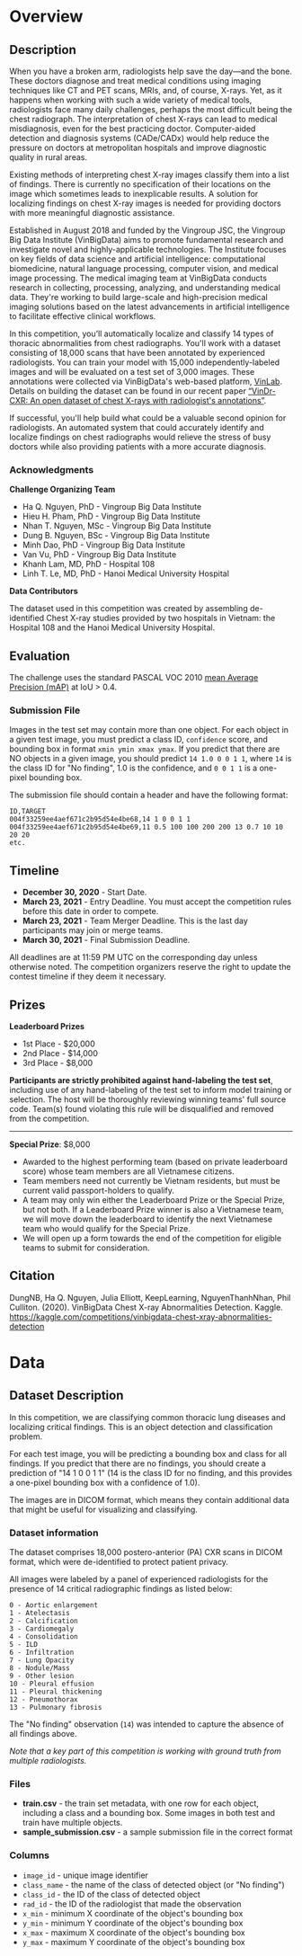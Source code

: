 # Overview

## Description

When you have a broken arm, radiologists help save the day—and the bone. These doctors diagnose and treat medical conditions using imaging techniques like CT and PET scans, MRIs, and, of course, X-rays. Yet, as it happens when working with such a wide variety of medical tools, radiologists face many daily challenges, perhaps the most difficult being the chest radiograph. The interpretation of chest X-rays can lead to medical misdiagnosis, even for the best practicing doctor. Computer-aided detection and diagnosis systems (CADe/CADx) would help reduce the pressure on doctors at metropolitan hospitals and improve diagnostic quality in rural areas.

Existing methods of interpreting chest X-ray images classify them into a list of findings. There is currently no specification of their locations on the image which sometimes leads to inexplicable results. A solution for localizing findings on chest X-ray images is needed for providing doctors with more meaningful diagnostic assistance.

Established in August 2018 and funded by the Vingroup JSC, the Vingroup Big Data Institute (VinBigData) aims to promote fundamental research and investigate novel and highly-applicable technologies. The Institute focuses on key fields of data science and artificial intelligence: computational biomedicine, natural language processing, computer vision, and medical image processing. The medical imaging team at VinBigData conducts research in collecting, processing, analyzing, and understanding medical data. They're working to build large-scale and high-precision medical imaging solutions based on the latest advancements in artificial intelligence to facilitate effective clinical workflows.

In this competition, you’ll automatically localize and classify 14 types of thoracic abnormalities from chest radiographs. You'll work with a dataset consisting of 18,000 scans that have been annotated by experienced radiologists. You can train your model with 15,000 independently-labeled images and will be evaluated on a test set of 3,000 images. These annotations were collected via VinBigData's web-based platform, [VinLab](https://vindr.ai/vinlab). Details on building the dataset can be found in our recent paper [“VinDr-CXR: An open dataset of chest X-rays with radiologist's annotations”](https://arxiv.org/pdf/2012.15029.pdf).

If successful, you'll help build what could be a valuable second opinion for radiologists. An automated system that could accurately identify and localize findings on chest radiographs would relieve the stress of busy doctors while also providing patients with a more accurate diagnosis.

### Acknowledgments

**Challenge Organizing Team**

- Ha Q. Nguyen, PhD - Vingroup Big Data Institute
- Hieu H. Pham, PhD - Vingroup Big Data Institute
- Nhan T. Nguyen, MSc - Vingroup Big Data Institute
- Dung B. Nguyen, BSc - Vingroup Big Data Institute
- Minh Dao, PhD - Vingroup Big Data Institute
- Van Vu, PhD - Vingroup Big Data Institute
- Khanh Lam, MD, PhD - Hospital 108
- Linh T. Le, MD, PhD - Hanoi Medical University Hospital

**Data Contributors**

The dataset used in this competition was created by assembling de-identified Chest X-ray studies provided by two hospitals in Vietnam: the Hospital 108 and the Hanoi Medical University Hospital.

## Evaluation

The challenge uses the standard PASCAL VOC 2010 [mean Average Precision (mAP)](http://host.robots.ox.ac.uk/pascal/VOC/voc2010/devkit_doc_08-May-2010.pdf) at IoU > 0.4.

### Submission File

Images in the test set may contain more than one object. For each object in a given test image, you must predict a class ID, `confidence` score, and bounding box in format `xmin ymin xmax ymax`. If you predict that there are NO objects in a given image, you should predict `14 1.0 0 0 1 1`, where `14` is the class ID for "No finding", 1.0 is the confidence, and `0 0 1 1` is a one-pixel bounding box.

The submission file should contain a header and have the following format:

```
ID,TARGET
004f33259ee4aef671c2b95d54e4be68,14 1 0 0 1 1
004f33259ee4aef671c2b95d54e4be69,11 0.5 100 100 200 200 13 0.7 10 10 20 20
etc.
```

## Timeline

- **December 30, 2020** - Start Date.
- **March 23, 2021** - Entry Deadline. You must accept the competition rules before this date in order to compete.
- **March 23, 2021** - Team Merger Deadline. This is the last day participants may join or merge teams.
- **March 30, 2021** - Final Submission Deadline.

All deadlines are at 11:59 PM UTC on the corresponding day unless otherwise noted. The competition organizers reserve the right to update the contest timeline if they deem it necessary.

## Prizes

**Leaderboard Prizes**

- 1st Place - $20,000
- 2nd Place - $14,000
- 3rd Place - $8,000

**Participants are strictly prohibited against hand-labeling the test set**, including use of any hand-labeling of the test set to inform model training or selection. The host will be thoroughly reviewing winning teams' full source code. Team(s) found violating this rule will be disqualified and removed from the competition.

---

**Special Prize**: $8,000

- Awarded to the highest performing team (based on private leaderboard score) whose team members are all Vietnamese citizens.
- Team members need not currently be Vietnam residents, but must be current valid passport-holders to qualify.
- A team may only win either the Leaderboard Prize or the Special Prize, but not both. If a Leaderboard Prize winner is also a Vietnamese team, we will move down the leaderboard to identify the next Vietnamese team who would qualify for the Special Prize.
- We will open up a form towards the end of the competition for eligible teams to submit for consideration.

## Citation

DungNB, Ha Q. Nguyen, Julia Elliott, KeepLearning, NguyenThanhNhan, Phil Culliton. (2020). VinBigData Chest X-ray Abnormalities Detection. Kaggle. https://kaggle.com/competitions/vinbigdata-chest-xray-abnormalities-detection

# Data

## Dataset Description

In this competition, we are classifying common thoracic lung diseases and localizing critical findings. This is an object detection and classification problem.

For each test image, you will be predicting a bounding box and class for all findings. If you predict that there are no findings, you should create a prediction of "14 1 0 0 1 1" (14 is the class ID for no finding, and this provides a one-pixel bounding box with a confidence of 1.0).

The images are in DICOM format, which means they contain additional data that might be useful for visualizing and classifying.

### Dataset information

The dataset comprises 18,000 postero-anterior (PA) CXR scans in DICOM format, which were de-identified to protect patient privacy.

All images were labeled by a panel of experienced radiologists for the presence of 14 critical radiographic findings as listed below:

```
0 - Aortic enlargement
1 - Atelectasis
2 - Calcification
3 - Cardiomegaly
4 - Consolidation
5 - ILD
6 - Infiltration
7 - Lung Opacity
8 - Nodule/Mass
9 - Other lesion
10 - Pleural effusion
11 - Pleural thickening
12 - Pneumothorax
13 - Pulmonary fibrosis
```

The "No finding" observation (`14`) was intended to capture the absence of all findings above.

*Note that a key part of this competition is working with ground truth from multiple radiologists.*

### Files

- **train.csv** - the train set metadata, with one row for each object, including a class and a bounding box. Some images in both test and train have multiple objects.
- **sample_submission.csv** - a sample submission file in the correct format

### Columns

- `image_id` - unique image identifier
- `class_name` - the name of the class of detected object (or "No finding")
- `class_id` - the ID of the class of detected object
- `rad_id` - the ID of the radiologist that made the observation
- `x_min` - minimum X coordinate of the object's bounding box
- `y_min` - minimum Y coordinate of the object's bounding box
- `x_max` - maximum X coordinate of the object's bounding box
- `y_max` - maximum Y coordinate of the object's bounding box